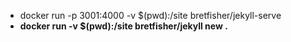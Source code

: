 - docker run -p 3001:4000 -v $(pwd):/site bretfisher/jekyll-serve
- **docker run -v $(pwd):/site bretfisher/jekyll new .**